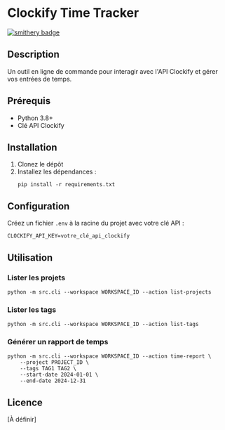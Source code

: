 # Clockify Time Tracker

[![smithery badge](https://smithery.ai/badge/@alex198710/clockify-mcp-server)](https://smithery.ai/server/@alex198710/clockify-mcp-server)

## Description
Un outil en ligne de commande pour interagir avec l'API Clockify et gérer vos entrées de temps.

## Prérequis
- Python 3.8+
- Clé API Clockify

## Installation
1. Clonez le dépôt
2. Installez les dépendances :
   ```
   pip install -r requirements.txt
   ```

## Configuration
Créez un fichier `.env` à la racine du projet avec votre clé API :
```
CLOCKIFY_API_KEY=votre_clé_api_clockify
```

## Utilisation

### Lister les projets
```
python -m src.cli --workspace WORKSPACE_ID --action list-projects
```

### Lister les tags
```
python -m src.cli --workspace WORKSPACE_ID --action list-tags
```

### Générer un rapport de temps
```
python -m src.cli --workspace WORKSPACE_ID --action time-report \
    --project PROJECT_ID \
    --tags TAG1 TAG2 \
    --start-date 2024-01-01 \
    --end-date 2024-12-31
```

## Licence
[À définir]
